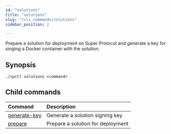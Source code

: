 ```yaml
---
id: "solutions"
title: "solutions"
slug: "/cli_commands/solutions"
sidebar_position: 2

---
```


Prepare a solution for deployment on Super Protocol and generate a key for singing a Docker container with the solution.

## Synopsis

```
./spctl solutions <command>
```

## Child commands

|**Command**|**Description**|
| :- | :- |
|[generate-key](/developers/cli_commands/solutions/generate-key)|Generate a solution signing key|
|[prepare](/developers/cli_commands/solutions/prepare)|Prepare a solution for deployment|
